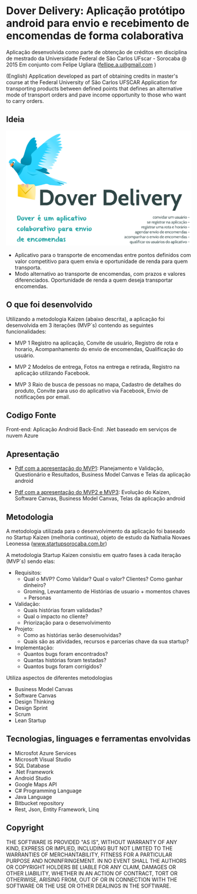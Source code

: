 # Dover Delivery: Aplicação protótipo android para envio e recebimento de encomendas de forma colaborativa

Aplicação desenvolvida como parte de obtenção de créditos em disciplina de mestrado da Universidade Federal de São Carlos UFscar - Sorocaba @ 2015
Em conjunto com Felipe Ugliara (fellipe.a.u@gmail.com )

(English) Application developed as part of obtaining credits in master's course at the Federal University of São Carlos UFSCAR
Application for transporting products between defined points that defines an alternative mode of transport orders and pave income opportunity to those who want to carry orders.

## Ideia

![Logo][main_logo]

- Aplicativo para o transporte de encomendas entre pontos definidos com valor competitivo para quem envia e oportunidade de renda para quem transporta.
- Modo alternativo ao transporte de encomendas, com prazos e valores diferenciados. Oportunidade de renda a quem deseja transportar encomendas.

## O que foi desenvolvido

Utilizando a metodologia Kaizen (abaixo descrita), a aplicação foi desenvolvida em 3 iterações (MVP´s) contendo as seguintes funcionalidades:

- MVP 1
Registro na aplicação,
Convite de usuário,
Registro de rota e horario,
Acompanhamento do envio de encomendas,
Qualificação do usuário.

- MVP 2
Modelos de entrega,
Fotos na entrega e retirada,
Registro na aplicação utilizando Facebook.

- MVP 3
Raio de busca de pessoas no mapa,
Cadastro de detalhes do produto,
Convite para uso do aplicativo via Facebook,
Envio de notificações por email.

## Codigo Fonte

Front-end:  Aplicação Android 
Back-End: .Net baseado em serviços de nuvem Azure

## Apresentação

* [Pdf com a apresentação do MVP1][presentation_1_pdf]:
Planejamento e Validação, Questionário e Resultados, Business Model Canvas e Telas da aplicação android

* [Pdf com a apresentação do MVP2 e MVP3][presentation_2_pdf]: 
Evolução do Kaizen, Software Canvas, Business Model Canvas, Telas da aplicação android 


## Metodologia

A metodologia utilizada para o desenvolvimento da aplicação foi baseado no Startup Kaizen (melhoria continua), objeto de estudo da Nathalia Novaes Leonessa (www.startupsorocaba.com.br)

A metodologia Startup Kaizen consistiu em quatro fases à cada iteração (MVP´s) sendo elas: 
- Requisitos: 
	* Qual o MVP? Como Validar? Qual o valor? Clientes? Como ganhar dinheiro? 
	* Groming, Levantamento de Histórias de usuario + momentos chaves = Personas
- Validação: 
	* Quais histórias foram validadas?
	* Qual o impacto no cliente?
	* Priorização para o desenvolvimento
- Projeto:
	* Como as histórias serão desenvolvidas?
	* Quais são as atividades, recursos e parcerias chave da sua startup?
- Implementação:
	* Quantos bugs foram encontrados?
	* Quantas histórias foram testadas?
	* Quantos bugs foram corrigidos?

Utiliza aspectos de diferentes metodologias
- Business Model Canvas
- Software Canvas
- Design Thinking
- Design Sprint
- Scrum
- Lean Startup

## Tecnologias, linguages e ferramentas envolvidas

- Microsfot Azure Services
- Microsoft Visual Studio
- SQL Database
- .Net Framework
- Android Studio
- Google Maps API
- C# Programming Language
- Java Language
- Bitbucket repository
- Rest, Json, Entity Framework, Linq

## Copyright

THE SOFTWARE IS PROVIDED "AS IS", WITHOUT WARRANTY OF ANY KIND, EXPRESS OR
IMPLIED, INCLUDING BUT NOT LIMITED TO THE WARRANTIES OF MERCHANTABILITY,
FITNESS FOR A PARTICULAR PURPOSE AND NONINFRINGEMENT. IN NO EVENT SHALL THE
AUTHORS OR COPYRIGHT HOLDERS BE LIABLE FOR ANY CLAIM, DAMAGES OR OTHER
LIABILITY, WHETHER IN AN ACTION OF CONTRACT, TORT OR OTHERWISE, ARISING FROM,
OUT OF OR IN CONNECTION WITH THE SOFTWARE OR THE USE OR OTHER DEALINGS IN
THE SOFTWARE.


[main_logo]: /project/main_logo.png "Logo"
[presentation_1_pdf]: project/dover-presentation-1.pdf
[presentation_2_pdf]: project/dover-presentation-2.pdf
